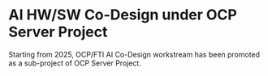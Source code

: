 # AI HW/SW Co-Design under OCP Server Project

Starting from 2025, OCP/FTI AI Co-Design workstream has been promoted as a sub-project of OCP Server Project.
